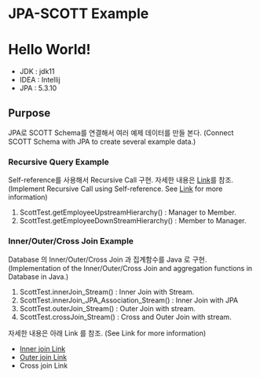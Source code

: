 
# JPA-SCOTT Example

# Hello World!

- JDK : jdk11
- IDEA : Intellij
- JPA : 5.3.10

## Purpose

JPA로 SCOTT Schema를 연결해서 여러 예제 데이터를 만들 본다.
(Connect SCOTT Schema with JPA to create several example data.)


### Recursive Query Example

Self-reference를 사용해서 Recursive Call 구현. 자세한 내용은 [Link](https://thisandthatit.blogspot.com/2021/03/scott-recursive-query.html)를 참조. 
(Implement Recursive Call using Self-reference. See [Link](https://thisandthatit.blogspot.com/2021/03/scott-recursive-query.html) for more information) 

1. ScottTest.getEmployeeUpstreamHierarchy() : Manager to Member.
2. ScottTest.getEmployeeDownStreamHierarchy() : Member to Manager.

### Inner/Outer/Cross Join Example
Database 의 Inner/Outer/Cross Join 과 집계함수를 Java 로  구현. 
(Implementation of the Inner/Outer/Cross Join and aggregation functions in Database in Java.)

1. ScottTest.innerJoin_Stream() : Inner Join with Stream.
2. ScottTest.innerJoin_JPA_Association_Stream() : Inner Join with JPA
3. ScottTest.outerJoin_Stream() : Outer Join with stream.
4. ScottTest.crossJoin_Stream() : Cross and Outer Join with stream.

자세한 내용은 아래 Link 를 참조. (See Link for more information)
- [Inner join Link](https://thisandthatit.blogspot.com/2021/03/scott-inner-join-java.html)
- [Outer join Link](https://thisandthatit.blogspot.com/2021/03/scott-outer-join-java.html)
- Cross join Link
